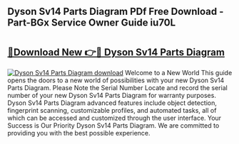 ## Dyson Sv14 Parts Diagram PDf Free Download - Part-BGx Service Owner Guide iu70L

# <h2><a href="http://dfpu6r.blite.top/?on=Dyson+Sv14+Parts+Diagram">🔗Download New 👉🔴 Dyson Sv14 Parts Diagram</a></h2>

[![Dyson Sv14 Parts Diagram download](https://i.imgur.com/lujVjoI.png)](http://dfpu6r.blite.top/?on=Dyson+Sv14+Parts+Diagram)
Welcome to a New World This guide opens the doors to a new world of possibilities with your new Dyson Sv14 Parts Diagram. Please Note the Serial Number Locate and record the serial number of your new Dyson Sv14 Parts Diagram for warranty purposes. Dyson Sv14 Parts Diagram advanced features include object detection, fingerprint scanning, customizable profiles, and automated tasks, all of which can be accessed and customized through the user interface. Your Success is Our Priority Dyson Sv14 Parts Diagram. We are committed to providing you with the best possible experience.

